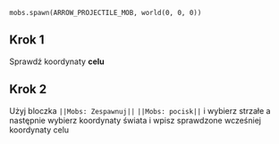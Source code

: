 ```blocks
mobs.spawn(ARROW_PROJECTILE_MOB, world(0, 0, 0))
```
## Krok 1
Sprawdź koordynaty **celu**

## Krok 2
Użyj bloczka ``||Mobs: Zespawnuj||`` ``||Mobs: pocisk||`` i wybierz strzałe a następnie wybierz koordynaty świata i wpisz sprawdzone wcześniej koordynaty celu

